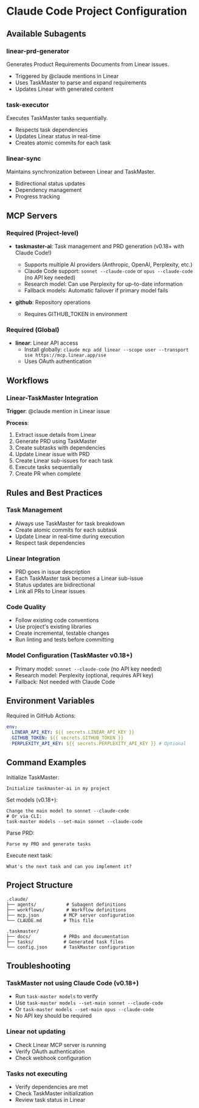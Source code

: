 # Claude Code Project Configuration

## Available Subagents

### linear-prd-generator
Generates Product Requirements Documents from Linear issues.
- Triggered by @claude mentions in Linear
- Uses TaskMaster to parse and expand requirements
- Updates Linear with generated content

### task-executor
Executes TaskMaster tasks sequentially.
- Respects task dependencies
- Updates Linear status in real-time
- Creates atomic commits for each task

### linear-sync
Maintains synchronization between Linear and TaskMaster.
- Bidirectional status updates
- Dependency management
- Progress tracking

## MCP Servers

### Required (Project-level)
- **taskmaster-ai**: Task management and PRD generation (v0.18+ with Claude Code!)
  - Supports multiple AI providers (Anthropic, OpenAI, Perplexity, etc.)
  - Claude Code support: `sonnet --claude-code` or `opus --claude-code` (no API key needed)
  - Research model: Can use Perplexity for up-to-date information
  - Fallback models: Automatic failover if primary model fails
  
- **github**: Repository operations
  - Requires GITHUB_TOKEN in environment

### Required (Global)
- **linear**: Linear API access
  - Install globally: `claude mcp add linear --scope user --transport sse https://mcp.linear.app/sse`
  - Uses OAuth authentication

## Workflows

### Linear-TaskMaster Integration
**Trigger**: @claude mention in Linear issue

**Process**:
1. Extract issue details from Linear
2. Generate PRD using TaskMaster
3. Create subtasks with dependencies
4. Update Linear issue with PRD
5. Create Linear sub-issues for each task
6. Execute tasks sequentially
7. Create PR when complete

## Rules and Best Practices

### Task Management
- Always use TaskMaster for task breakdown
- Create atomic commits for each subtask
- Update Linear in real-time during execution
- Respect task dependencies

### Linear Integration
- PRD goes in issue description
- Each TaskMaster task becomes a Linear sub-issue
- Status updates are bidirectional
- Link all PRs to Linear issues

### Code Quality
- Follow existing code conventions
- Use project's existing libraries
- Create incremental, testable changes
- Run linting and tests before committing

### Model Configuration (TaskMaster v0.18+)
- Primary model: `sonnet --claude-code` (no API key needed)
- Research model: Perplexity (optional, requires API key)
- Fallback: Not needed with Claude Code

## Environment Variables

Required in GitHub Actions:
```yaml
env:
  LINEAR_API_KEY: ${{ secrets.LINEAR_API_KEY }}
  GITHUB_TOKEN: ${{ secrets.GITHUB_TOKEN }}
  PERPLEXITY_API_KEY: ${{ secrets.PERPLEXITY_API_KEY }} # Optional
```

## Command Examples

Initialize TaskMaster:
```
Initialize taskmaster-ai in my project
```

Set models (v0.18+):
```
Change the main model to sonnet --claude-code
# Or via CLI:
task-master models --set-main sonnet --claude-code
```

Parse PRD:
```
Parse my PRD and generate tasks
```

Execute next task:
```
What's the next task and can you implement it?
```

## Project Structure

```
.claude/
├── agents/           # Subagent definitions
├── workflows/        # Workflow definitions
├── mcp.json         # MCP server configuration
└── CLAUDE.md        # This file

.taskmaster/
├── docs/            # PRDs and documentation
├── tasks/           # Generated task files
└── config.json      # TaskMaster configuration
```

## Troubleshooting

### TaskMaster not using Claude Code (v0.18+)
- Run `task-master models` to verify
- Use `task-master models --set-main sonnet --claude-code`
- Or `task-master models --set-main opus --claude-code`
- No API key should be required

### Linear not updating
- Check Linear MCP server is running
- Verify OAuth authentication
- Check webhook configuration

### Tasks not executing
- Verify dependencies are met
- Check TaskMaster initialization
- Review task status in Linear